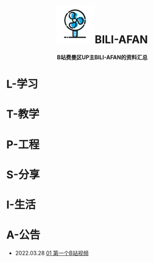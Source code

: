 <h1 align="center">
   <img src="./pics/logo.png" height="100">BILI-AFAN
    <br>
</h1>

<p align="center">
    <strong>B站费曼区UP主BILI-AFAN的资料汇总</strong>
</p>

# L-学习

# T-教学

# P-工程

# S-分享

# I-生活

# A-公告

- 2022.03.28  [01 第一个B站视频](https://www.bilibili.com/video/BV1j3411W7z5)


